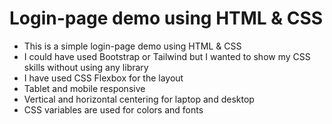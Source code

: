 # Login-page demo using HTML & CSS
- This is a simple login-page demo using HTML & CSS
- I could have used Bootstrap or Tailwind but I wanted to show my CSS skills without using any library
- I have used CSS Flexbox for the layout
- Tablet and mobile responsive
- Vertical and horizontal centering for laptop and desktop
- CSS variables are used for colors and fonts


